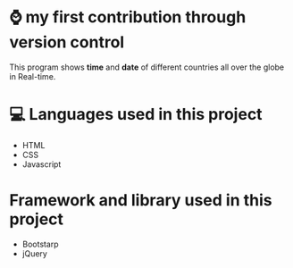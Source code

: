 # :watch: my first contribution through version control
This program shows **time** and **date** of different countries all over the globe in Real-time.

# :computer: Languages used in this project
- HTML
- CSS
- Javascript

# Framework and library used in this project
- Bootstarp
- jQuery
